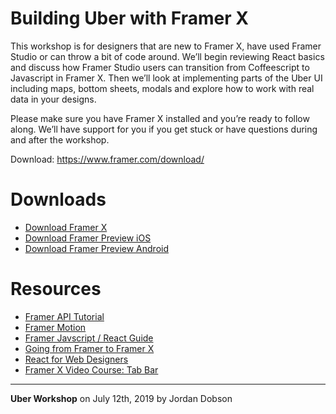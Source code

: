 # Building Uber with Framer X

This workshop is for designers that are new to Framer X, have used Framer Studio or can throw a bit of code around. We’ll begin reviewing React basics and discuss how Framer Studio users can transition from Coffeescript to Javascript in Framer X. Then we’ll look at implementing parts of the Uber UI including maps, bottom sheets, modals and explore how to work with real data in your designs.

Please make sure you have Framer X installed and you’re ready to follow along. We’ll have support for you if you get stuck or have questions during and after the workshop.

Download: https://www.framer.com/download/


# Downloads

* [Download Framer X](http://framer.com/download/)
* [Download Framer Preview iOS](https://apps.apple.com/us/app/framer-preview/id1124920547)
* [Download Framer Preview Android](https://play.google.com/store/apps/details?id=com.framerjs.android)

# Resources

* [Framer API Tutorial](http://framer.com/api/tutorial)
* [Framer Motion](http://framer.com/motion)
* [Framer Javscript / React Guide](https://paper.dropbox.com/doc/Framer-ES6-React-Guide--AgtVYTgKyBDlBGpeBKasgIq1AQ-Th7joG9fFSSiyZgOFYqj6)
* [Going from Framer to Framer X](https://uxdesign.cc/going-from-framer-to-framer-x-166f1dcef8dd?sk=e4cf3e58d5c9f7fdcb4d8b9f11ab2d50)
* [React for Web Designers](https://www.framer.com/blog/posts/react-for-web-designers/)
* [Framer X Video Course: Tab Bar](https://paper.dropbox.com/doc/Framer-X-Video-Course-Tab-Bar--AgvowXBWW~IFEYs_7f1lQ7SkAQ-U2FE6ScJSo9HzZBsUIZ8B)

---

**Uber Workshop** on July 12th, 2019 by Jordan Dobson
